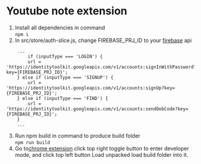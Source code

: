 # Youtube note extension
1. Install all dependencies in command  
``` npm i ```  
2. In src/store/auth-slice.js, change FIREBASE_PRJ_ID to your [firebase](https://firebase.google.com/) api  
``` 
    ...  
    	if (inputType === 'LOGIN') {  
		url = 'https://identitytoolkit.googleapis.com/v1/accounts:signInWithPassword?key={FIREBASE_PRJ_ID}';  
	} else if (inputType === 'SIGNUP') {  
		url = 'https://identitytoolkit.googleapis.com/v1/accounts:signUp?key={FIREBASE_PRJ_ID}';  
	} else if (inputType === 'FIND') {  
		url = 'https://identitytoolkit.googleapis.com/v1/accounts:sendOobCode?key={FIREBASE_PRJ_ID}';  
	}  
    ...  
```  
3. Run npm build in command to produce build folder  
``` npm run build ```  
4. Go to[chrome extension](chrome://extensions/) click top right toggle button to enter developer mode, and click top left button Load unpacked load build folder into it.
